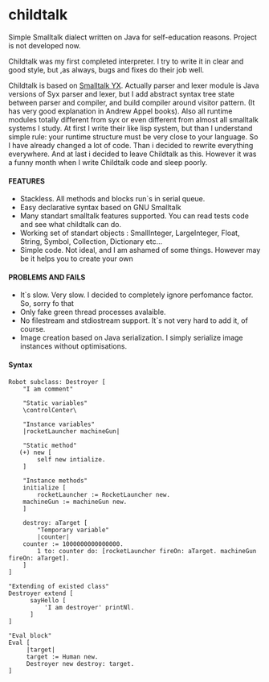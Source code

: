 childtalk
==========

Simple Smalltalk dialect written on Java for self-education reasons.
Project is not developed now.

Childtalk was my first completed interpreter. I try to write it in clear and good style, but ,as always, bugs and fixes do their job well.

Childtalk is based on <a href = 'http://code.google.com/p/syx/'>Smalltalk YX</a>.
Actually parser and lexer module is Java versions of Syx parser and lexer, but I add abstract syntax tree state between parser and compiler,
and build compiler around visitor pattern. (It has very good explanation in  Andrew Appel books). Also all runtime modules totally different from syx or even different from almost all smalltalk systems I study. At first I write their like lisp system, but than I understand simple rule: your runtime structure must be very close to your language. So I have already changed a lot of code. Than i decided to rewrite everything everywhere. And at last i decided to leave Childtalk as this. However it was a funny month when I write Childtalk code and sleep poorly.

<h4>FEATURES</h4>
<ul>
<li> Stackless. All methods and blocks run`s in serial queue.</li>
<li> Easy declarative syntax based on GNU Smalltalk </li>
<li> Many standart smalltalk features supported. You can read tests code and see what childtalk can do.</li>
<li> Working set of standart objects : SmallInteger, LargeInteger, Float, String, Symbol, Collection, Dictionary etc...
<li> Simple code. Not ideal, and I am ashamed of some things. However may be it helps you to create your own</li>
</ul>

<h4>PROBLEMS AND FAILS</h4>
<ul>
<li> It`s slow. Very slow. I decided to completely ignore perfomance factor. So, sorry fo that </li>
<li> Only fake green thread processes avalaible.</li>
<li> No filestream and stdiostream support. It`s not very hard to add it, of course. </li>
<li> Image creation based on Java serialization. I simply serialize image instances without optimisations.</li> 
</ul>

<h4>Syntax</h4>

```
Robot subclass: Destroyer [
    "I am comment"
    
    "Static variables"
    \controlCenter\

    "Instance variables"
    |rocketLauncher machineGun|
    
    "Static method"
   (+) new [
        self new intialize.
    ]

    "Instance methods"
    initialize [
    	rocketLauncher := RocketLauncher new.
	machineGun := machineGun new.
    ]

    destroy: aTarget [
    	"Temporary variable"
    	|counter|
	counter := 1000000000000000.
        1 to: counter do: [rocketLauncher fireOn: aTarget. machineGun fireOn: aTarget].
    ]
]

"Extending of existed class"
Destroyer extend [
      sayHello [
          'I am destroyer' printNl.
      ]
]

"Eval block"
Eval [
     |target|
     target := Human new.
     Destroyer new destroy: target.
]
```
